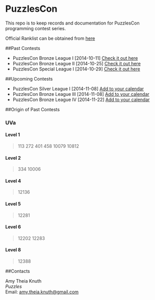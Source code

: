 PuzzlesCon
==========

This repo is to keep records and documentation for PuzzlesCon programming contest series.

Official Ranklist can be obtained from [here](../master/Rank.md)

##Past Contests

+ PuzzlesCon Bronze League I [2014-10-11] [Check it out here](http://acm.hust.edu.cn/vjudge/contest/view.action?cid=58728#overview)
+ PuzzlesCon Bronze League II [2014-10-25] [Check it out here](http://acm.hust.edu.cn/vjudge/contest/view.action?cid=59034#overview)
+ PuzzlesCon Special League I [2014-10-29] [Check it out here](http://acm.hust.edu.cn/vjudge/contest/view.action?cid=61109#overview)

##Upcoming Contests

+ PuzzlesCon Silver League I [2014-11-08] [Add to your calendar](https://plus.google.com/events/cbqag0cibksm1pq63vmluc4brk0)
+ PuzzlesCon Bronze League III [2014-11-08] [Add to your calendar](https://plus.google.com/events/c19jgh6ahmoqvihe1nokak9tgug)
+ PuzzlesCon Bronze League IV [2014-11-22] [Add to your calendar](https://plus.google.com/events/c6g4vo5j7lofjsam9v46v9hqomo)

##Origin of Past Contests

### UVa

#### Level 1
> 113 272 401 458 10079 10812

#### Level 2

> 334 10006

#### Level 4

> 12136

#### Level 5

> 12281

#### Level 6

> 12202 12283

#### Level 8

> 12388

##Contacts

Amy Theia Knuth  
_Puzzles_  
Email: amy.theia.knuth@gmail.com
